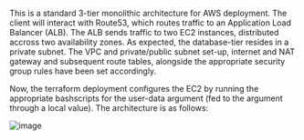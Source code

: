This is a standard 3-tier monolithic architecture for AWS deployment. The client will interact with Route53, which routes traffic to an Application Load Balancer (ALB). The ALB sends traffic to two EC2 instances, distributed accross two availability zones. As expected, the database-tier resides in a private subnet. The VPC and private/public subnet set-up, internet and NAT gateway and subsequent route tables, alongside the appropriate security group rules have been set accordingly. 

Now, the terraform deployment configures the EC2 by running the appropriate bashscripts for the user-data argument (fed to the argument through a local value). The architecture is as follows:


![image](https://user-images.githubusercontent.com/98710900/203857458-5ddec2f1-1667-438a-b867-555e565ea006.png)
